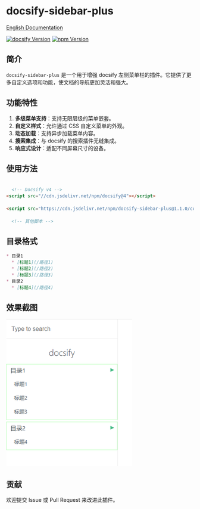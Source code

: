 # docsify-sidebar-plus

[English Documentation](README.md)

[![docsify Version](https://img.shields.io/badge/docsify-4.13.1+-9055F6)]() [![npm Version](https://img.shields.io/badge/npm-10.9.2+-blue)]()

## 简介
`docsify-sidebar-plus` 是一个用于增强 docsify 左侧菜单栏的插件。它提供了更多自定义选项和功能，使文档的导航更加灵活和强大。

## 功能特性
1. **多级菜单支持**：支持无限层级的菜单嵌套。
2. **自定义样式**：允许通过 CSS 自定义菜单的外观。
3. **动态加载**：支持异步加载菜单内容。
4. **搜索集成**：与 docsify 的搜索插件无缝集成。
5. **响应式设计**：适配不同屏幕尺寸的设备。

## 使用方法

   ```html

     <!-- Docsify v4 -->
  <script src="//cdn.jsdelivr.net/npm/docsify@4"></script>

  <script src="https://cdn.jsdelivr.net/npm/docsify-sidebar-plus@1.1.0/collapsible-sidebar.min.js"></script>

     <!-- 其他脚本 -->

   ```


## 目录格式
```markdown
* 目录1
  * [标题1](/路径1)
  * [标题2](/路径2)
  * [标题3](/路径3)
* 目录2
  * [标题4](/路径4)
```

## 效果截图
![](./README_CN.png)

## 贡献
欢迎提交 Issue 或 Pull Request 来改进此插件。
